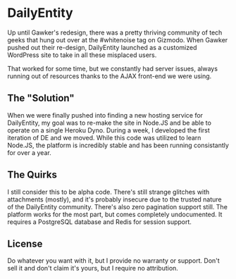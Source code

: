 DailyEntity
===========

Up until Gawker's redesign, there was a pretty thriving community of tech geeks that hung out over at the #whitenoise tag on Gizmodo. When Gawker pushed out their re-design, DailyEntity launched as a customized WordPress site to take in all these misplaced users.

That worked for some time, but we constantly had server issues, always running out of resources thanks to the AJAX front-end we were using.

The "Solution"
---

When we were finally pushed into finding a new hosting service for DailyEntity, my goal was to re-make the site in Node.JS and be able to operate on a single Heroku Dyno. During a week, I developed the first iteration of DE and we moved. While this code was utilized to learn Node.JS, the platform is incredibly stable and has been running consistantly for over a year.

The Quirks
---

I still consider this to be alpha code. There's still strange glitches with attachments (mostly), and it's probably insecure due to the trusted nature of the DailyEntity community. There's also zero pagination support still. The platform works for the most part, but comes completely undocumented. It requires a PostgreSQL database and Redis for session support.

License
---

Do whatever you want with it, but I provide no warranty or support. Don't sell it and don't claim it's yours, but I require no attribution.
